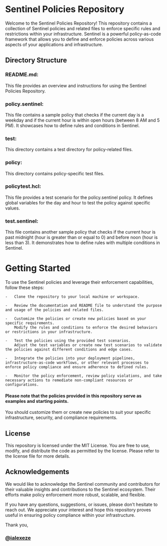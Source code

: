 # Sentinel Policies Repository
Welcome to the Sentinel Policies Repository! This repository contains a collection of Sentinel policies and related files to enforce specific rules and restrictions within your infrastructure. Sentinel is a powerful policy-as-code framework that allows you to define and enforce policies across various aspects of your applications and infrastructure.

## Directory Structure

### README.md: 
This file provides an overview and instructions for using the Sentinel Policies Repository.

### policy.sentinel: 
This file contains a sample policy that checks if the current day is a weekday and if the current hour is within open hours (between 8 AM and 5 PM). It showcases how to define rules and conditions in Sentinel.

### test: 
This directory contains a test directory for policy-related files.

### policy: 
This directory contains policy-specific test files.

### policytest.hcl: 
This file provides a test scenario for the policy.sentinel policy. It defines global variables for the day and hour to test the policy against specific values.
### test.sentinel: 
This file contains another sample policy that checks if the current hour is past midnight (hour is greater than or equal to 0) and before noon (hour is less than 3). It demonstrates how to define rules with multiple conditions in Sentinel.

# Getting Started
To use the Sentinel policies and leverage their enforcement capabilities, follow these steps:

    -   Clone the repository to your local machine or workspace.

    -   Review the documentation and README file to understand the purpose and usage of the policies and related files.

    -   Customize the policies or create new policies based on your specific requirements. 
        Modify the rules and conditions to enforce the desired behaviors or restrictions in your infrastructure.

    -   Test the policies using the provided test scenarios. 
        Adjust the test variables or create new test scenarios to validate the policies against different conditions and edge cases.

    -   Integrate the policies into your deployment pipelines, infrastructure-as-code workflows, or other relevant processes to enforce policy compliance and ensure adherence to defined rules.

    -   Monitor the policy enforcement, review policy violations, and take necessary actions to remediate non-compliant resources or configurations.

#### Please note that the policies provided in this repository serve as examples and starting points. 
You should customize them or create new policies to suit your specific infrastructure, security, and compliance requirements.

## License
This repository is licensed under the MIT License. You are free to use, modify, and distribute the code as permitted by the license. Please refer to the license file for more details.

## Acknowledgements
We would like to acknowledge the Sentinel community and contributors for their valuable insights and contributions to the Sentinel ecosystem. Their efforts make policy enforcement more robust, scalable, and flexible.

If you have any questions, suggestions, or issues, please don't hesitate to reach out. We appreciate your interest and hope this repository proves useful in ensuring policy compliance within your infrastructure.

Thank you,
### [@ialexeze](http://github.com/ialexeze)





